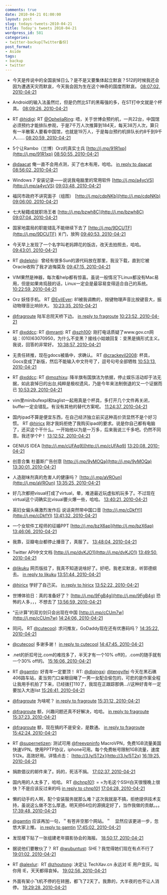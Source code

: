 ```yaml
---
comments: true
date: 2010-04-21 01:00:00
layout: post
slug: todays-tweets-2010-04-21
title: Today's tweets 2010-04-21
wordpress_id: 581
categories:
- twitter-backup[Twitter备份]
post_format:
- Aside
tags:
- backup
- twitter
---
```





  * 今天是传说中的全国哀悼日么？是不是又要集体起立默哀？512的时候我还会因为遭遇天灾而默哀，今天我会因为生在这个神奇的国度而默哀。 [08:07:02, 2010-04-21](http://twitter.com/gfrog/statuses/12545662346)





  * Android的输入法虽然烂，但是仍然比ST的黑莓强的多，在ST打中文就是个杯具。 [08:09:26, 2010-04-21](http://twitter.com/gfrog/statuses/12545772769)





  * RT [@hidigi](http://twitter.com/hidigi): RT [@OpheliaRing](http://twitter.com/OpheliaRing): 唔，关于世博会预约机，一共22台，中国馆必须预约才能排队参观，于是7千万人次推算到184天，每天38万人次，算只有一半散客人要看中国馆，也就是19万人，于是每台预约机排队长约8千到9千人…… [08:20:59, 2010-04-21](http://twitter.com/gfrog/statuses/12546174429)





  * 5个让Rambo（兰博）Orz的真实士兵 [http://j.mp/91R1xp](http://j.mp/91R1xp) [08:50:55, 2010-04-21](http://twitter.com/gfrog/statuses/12547283719)





  * [@daacat](http://twitter.com/daacat) 俺一直不会用点测，买了也木有用，哈哈。 [in reply to daacat](http://twitter.com/daacat/statuses/12525576762) [08:56:02, 2010-04-21](http://twitter.com/gfrog/statuses/12547533581)





  * Windows 7 安装记录——说说我电脑里的常用软件 [http://j.mp/a4ycVS](http://j.mp/a4ycVS) [09:03:48, 2010-04-21](http://twitter.com/gfrog/statuses/12547937290)





  * 福冈市政府不讲究面子（组图） [http://j.mp/cdpNKb](http://j.mp/cdpNKb) [09:06:00, 2010-04-21](http://twitter.com/gfrog/statuses/12548052030)





  * 七大秘籍成就职场王者 [http://j.mp/bzwh8C](http://j.mp/bzwh8C) [09:07:04, 2010-04-21](http://twitter.com/gfrog/statuses/12548105257)





  * 国家地震局的职能错乱不能继续下去了 [http://j.mp/9DCUTF](http://j.mp/9DCUTF) 关门，放狗 [09:40:53, 2010-04-21](http://twitter.com/gfrog/statuses/12549840605)





  * 今天早上发现了一个名字叫老妈蹄花的饭店，改天去拍照去，哈哈。 [09:43:01, 2010-04-21](http://twitter.com/gfrog/statuses/12549952072)





  * RT [@delphij](http://twitter.com/delphij):
		 曾经有很多Sun的源代码放在那里，我没下载，直到它被Oracle收购了我才追悔莫及 [09:47:15, 2010-04-21](http://twitter.com/gfrog/statuses/12550174536)





  * VIM果然是神器，每次看help都有惊喜。虽说一般情况下Linux都没有Mac易用，但是如果肯捣鼓的话，Linux一定会是最容易变得适合自己的系统。 [10:22:59, 2010-04-21](http://twitter.com/gfrog/statuses/12552015173)





  * Orz 妖怪手机。 RT [@EvilEver](http://twitter.com/EvilEver): 81被我调教的，按键物理声音比按键音大，振动物理音比响铃大。 [10:23:35, 2010-04-21](http://twitter.com/gfrog/statuses/12552045154)





  * [@fragroute](http://twitter.com/fragroute) 陆军总院天桥下边。 [in reply to fragroute](http://twitter.com/fragroute/statuses/12550085070) [10:23:52, 2010-04-21](http://twitter.com/gfrog/statuses/12552059903)





  * RT [@xddcc](http://twitter.com/xddcc): RT [@mranti](http://twitter.com/mranti): RT [@szh100](http://twitter.com/szh100): 刚打电话质疑了www.gov.cn网站：(010)63070950，为什么不变黑？接线小姑娘回复：变黑是搞形式主义。我说，回答的非常好。 [10:38:57, 2010-04-21](http://twitter.com/gfrog/statuses/12552826153)





  * 无责任转推，现在gdocs被盾中，求确认。 RT [@crackevil2008](http://twitter.com/crackevil2008): 杯具，Gocs变成了新版，然后不能输入中文符号了，逗号句号全部牺牲 [10:53:13, 2010-04-21](http://twitter.com/gfrog/statuses/12553540414)





  * RT [@xddcc](http://twitter.com/xddcc): RT [@mozhixu](http://twitter.com/mozhixu): 降半旗有国旗法为依据，停止娱乐活动却于法无据，如此哀悼日的出台,纯粹是极权遗风，乃是今年来法制倒退的又一个证据而已 [10:53:29, 2010-04-21](http://twitter.com/gfrog/statuses/12553554403)





  * vim里minibufexpl和taglist一起用真是个杯具，多打开几个文件再关闭，buffer一定会错乱。有没有其他的替代方案呢。 [11:24:37, 2010-04-21](http://twitter.com/gfrog/statuses/12555111585)





  * 国内ipad不算是便宜东西，在自己经济独立前买这种高价货显然不是个好习惯。 RT [@hiricx](http://twitter.com/hiricx) 刚才我妈拒绝了我购买ipad的要求。说是你自己都有电脑了，还买这个干什么。一开始他以为是一万多，后来我说三千多吧。仍然不同意。我还学个P！ [13:12:52, 2010-04-21](http://twitter.com/gfrog/statuses/12559797476)





  * GENIUS IDEA [http://j.mp/cUFAq9](http://j.mp/cUFAq9) [13:20:08, 2010-04-21](http://twitter.com/gfrog/statuses/12560058605)





  * 创意合集 杜蕾斯广告创意 [http://j.mp/9yMOQa](http://j.mp/9yMOQa) [13:30:01, 2010-04-21](http://twitter.com/gfrog/statuses/12560404202)





  * 人造甜味剂真的危害人的健康吗？ [http://j.mp/aVROun](http://j.mp/aVROun) [13:35:25, 2010-04-21](http://twitter.com/gfrog/statuses/12560612732)





  * 好几次都把visual打成了virtual，晕，难道最近玩虚拟机玩多了。不过现在virtual这个词确实比visual要火爆一些，哈哈。 [13:40:21, 2010-04-21](http://twitter.com/gfrog/statuses/12560784649)





  * 英妇女偏头痛激烈发作后 说话突然带中国口音 [http://j.mp/cDkfYl](http://j.mp/cDkfYl) [13:41:32, 2010-04-21](http://twitter.com/gfrog/statuses/12560824579)





  * 一个女软件工程师的征婚PPT [http://j.mp/bzX6ap](http://j.mp/bzX6ap) [13:46:06, 2010-04-21](http://twitter.com/gfrog/statuses/12560977507)





  * 我靠，豆瓣电台都停止播音了，真服了。 [13:48:04, 2010-04-21](http://twitter.com/gfrog/statuses/12561040931)





  * Twitter API中文文档 [http://j.mp/dvKJO1](http://j.mp/dvKJO1) [13:49:50, 2010-04-21](http://twitter.com/gfrog/statuses/12561097385)





  * [@likuku](http://twitter.com/likuku) 网页版挂了，我真不知道说啥好了。好吧，我老实默哀，听郭德纲去。 [in reply to likuku](http://twitter.com/likuku/statuses/12561103812) [13:51:44, 2010-04-21](http://twitter.com/gfrog/statuses/12561159717)





  * [@hiricx](http://twitter.com/hiricx) 学好了自己买。 [in reply to hiricx](http://twitter.com/hiricx/statuses/12560234013) [13:52:22, 2010-04-21](http://twitter.com/gfrog/statuses/12561179648)





  * 世博体验日：真的准备好了？ [http://j.mp/9FgB4g](http://j.mp/9FgB4g) 恐怖的人多，，，不想去了 [13:56:59, 2010-04-21](http://twitter.com/gfrog/statuses/12561322117)





  * “云计算”的双刃剑只会出现在中国 [http://j.mp/cCUm7w](http://j.mp/cCUm7w) [14:24:06, 2010-04-21](http://twitter.com/gfrog/statuses/12562163901)





  * 同问。 RT [@cutecool](http://twitter.com/cutecool): 求问推友，GoDaddy现在还有优惠码吗？ [14:35:22, 2010-04-21](http://twitter.com/gfrog/statuses/12562502071)





  * [@cutecool](http://twitter.com/cutecool) 多谢多谢！ [in reply to cutecool](http://twitter.com/cutecool/statuses/12562659786) [14:47:45, 2010-04-21](http://twitter.com/gfrog/statuses/12562857721)





  * .net的折扣号比.com的难找多了，半天才有一个10% off的，.com的随手就有一个30% off的。 [15:16:06, 2010-04-21](http://twitter.com/gfrog/statuses/12563678701)





  * RT [@gamtin](http://twitter.com/gamtin): 好青年一定要顶！ RT: [@dlqingxi](http://twitter.com/dlqingxi): [@tengyifei](http://twitter.com/tengyifei) 今天在黑石礁406路车站，麦当劳门口亲眼目睹了一男一女配合偷包的，可悲的是作案全程让我用手机拍了下来，已经拨打110了，我现在正跟踪那俩…//这种好青年一定要加入大连list [15:26:41, 2010-04-21](http://twitter.com/gfrog/statuses/12563974032)





  * [@fragroute](http://twitter.com/fragroute) 为啥呢？ [in reply to fragroute](http://twitter.com/fragroute/statuses/12564053689) [15:31:12, 2010-04-21](http://twitter.com/gfrog/statuses/12564100666)





  * [@fragroute](http://twitter.com/fragroute) 额，兴趣问题还真不好解决，哈哈。 [in reply to fragroute](http://twitter.com/fragroute/statuses/12564199809) [15:37:23, 2010-04-21](http://twitter.com/gfrog/statuses/12564273589)





  * [@fragroute](http://twitter.com/fragroute) 额，现在搞的不是安全，是数通。 [in reply to fragroute](http://twitter.com/fragroute/statuses/12564241894) [15:42:24, 2010-04-21](http://twitter.com/gfrog/statuses/12564407970)





  * RT [@supernetizen](http://twitter.com/supernetizen): 测试可用 [@freevpninfo](http://twitter.com/freevpninfo) MacroVPN，免费1GB流量美国快速VPN。使用PPTP协议，iphone可用。每个免费帐号限制1GB流量，速度512k。高效好用。详情点击： [http://3.ly/5T2x](http://3.ly/5T2x) [16:19:25, 2010-04-21](http://twitter.com/gfrog/statuses/12565408024)





  * 捐款倡议的邮件来了。妈的，死活不捐。 [17:02:37, 2010-04-21](http://twitter.com/gfrog/statuses/12566579395)





  * 国内用的人太多了，哈哈。 RT [@chnp101](http://twitter.com/chnp101): = =为毛这个SSH白天很慢晚上很快？不是应该反过来的吗 [in reply to chnp101](http://twitter.com/chnp101/statuses/12566020751) [17:04:28, 2010-04-21](http://twitter.com/gfrog/statuses/12566631468)





  * 懒的动手的人啊，配个安装服务就那么难？这次我就是不搞，拒绝提供技术支持，虽说这么做不怎么厚道。明天把64位的源搞定好了，当作我做的贡献。。。 [17:39:48, 2010-04-21](http://twitter.com/gfrog/statuses/12567612049)





  * [@gamtin](http://twitter.com/gamtin) 应该再加一句，＂有苍井空那个网站。＂　显然应该更进一步，忽悠大家上推。 [in reply to gamtin](http://twitter.com/gamtin/statuses/12567690413) [17:45:02, 2010-04-21](http://twitter.com/gfrog/statuses/12567756697)





  * 发现楼下贴了一张组建老年摄影协会的海报。 [18:50:17, 2010-04-21](http://twitter.com/gfrog/statuses/12569729273)





  * 据说他们要散伙了？ RT [@wubuntust](http://twitter.com/wubuntust): SHE？我觉得她们现在有点不行了 [19:01:02, 2010-04-21](http://twitter.com/gfrog/statuses/12570093251)





  * RT [@alexlur](http://twitter.com/alexlur):
		 RT [@zhoutong](http://twitter.com/zhoutong): 决定让 TechXav.cn 永远对 IE 用户变灰。叫你用 IE，天天都得哀悼。 [19:02:56, 2010-04-21](http://twitter.com/gfrog/statuses/12570164008)





  * 外面有架小飞机不停的在转圈，都飞了2天了。我靠的，大半夜的也不让人消停。 [19:29:28, 2010-04-21](http://twitter.com/gfrog/statuses/12571079785)




